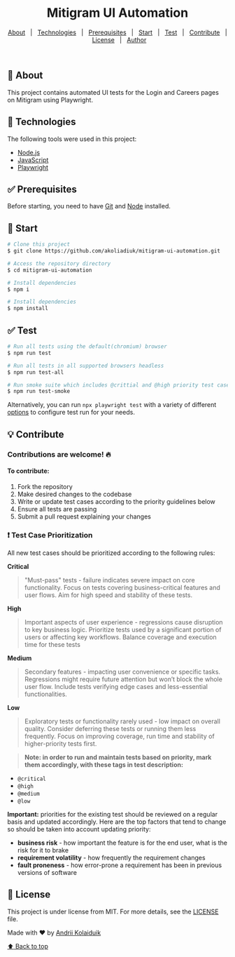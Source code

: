 <h1 align="center">Mitigram UI Automation</h1>

<p align="center">
  <a href="#dart-about">About</a> &#xa0; | &#xa0; 
  <a href="#rocket-technologies">Technologies</a> &#xa0; | &#xa0;
  <a href="#white_check_mark-prerequisites">Prerequisites</a> &#xa0; | &#xa0;
  <a href="#checkered_flag-start">Start</a> &#xa0; | &#xa0;
  <a href="#white_check_mark-test">Test</a> &#xa0; | &#xa0;
  <a href="#bulb-contribute">Contribute</a> &#xa0; | &#xa0;
  <a href="#memo-license">License</a> &#xa0; | &#xa0;
  <a href="https://github.com/akoliadiuk" target="_blank">Author</a>
</p>
<br>

## :dart: About ##

This project contains automated UI tests for the Login and Careers pages on Mitigram using Playwright.

## :rocket: Technologies ##

The following tools were used in this project:

- [Node.js](https://nodejs.org/en/)
- [JavaScript](https://developer.mozilla.org/en-US/docs/Web/JavaScript)
- [Playwright](https://playwright.dev/)

## :white_check_mark: Prerequisites ##

Before starting, you need to have [Git](https://git-scm.com) and [Node](https://nodejs.org/en/) installed.

## :checkered_flag: Start ##

```bash
# Clone this project
$ git clone https://github.com/akoliadiuk/mitigram-ui-automation.git

# Access the repository directory
$ cd mitigram-ui-automation

# Install dependencies
$ npm i

# Install dependencies
$ npm install
```

## :white_check_mark: Test ##

```bash
# Run all tests using the default(chromium) browser
$ npm run test

# Run all tests in all supported browsers headless
$ npm run test-all

# Run smoke suite which includes @crittial and @high priority test cases
$ npm run test-smoke
```
Alternatively, you can run `npx playwright test` with a variety of different [options](https://playwright.dev/docs/test-cli) to configure test run for your needs.

## :bulb: Contribute ##

### Contributions are welcome! :fire:

#### To contribute:

1. Fork the repository
2. Make desired changes to the codebase
3. Write or update test cases according to the priority guidelines below
4. Ensure all tests are passing
5. Submit a pull request explaining your changes

### :exclamation: Test Case Prioritization

All new test cases should be prioritized according to the following rules:

**Critical**

> "Must-pass" tests - failure indicates severe impact on core functionality. Focus on tests covering business-critical features and user flows. Aim for high speed and stability of these tests.

**High**
> Important aspects of user experience - regressions cause disruption to key business logic. Prioritize tests used by a significant portion of users or affecting key workflows. Balance coverage and execution time for these tests

**Medium**

> Secondary features - impacting user convenience or specific tasks. Regressions might require future attention but won’t block the whole user flow. Include tests verifying edge cases and less-essential functionalities.

**Low**
> Exploratory tests or functionality rarely used - low impact on overall quality. Consider deferring these tests or running them less frequently. Focus on improving coverage, run time and stability of higher-priority tests first.

> **Note: in order to run and maintain tests based on priority, mark them accordingly, with these tags in test description:**
- `@critical`
- `@high`
- `@medium`
- `@low`

**Important:** priorities for the existing test should be reviewed on a regular basis and updated accordingly. Here are the top factors that tend to change so should be taken into account updating priority:
- **business risk** - how important the feature is for the end user, what is the risk for it to brake
- **requirement volatility** - how frequently the requirement changes
- **fault proneness** - how error-prone a requirement has been in previous versions of software

## :memo: License ##

This project is under license from MIT. For more details, see the [LICENSE](LICENSE.md) file.


Made with :heart: by <a href="https://github.com/akoliadiuk" target="_blank">Andrii Kolaiduik</a>
&#xa0;

<a href="#top">:arrow_up: Back to top</a>
